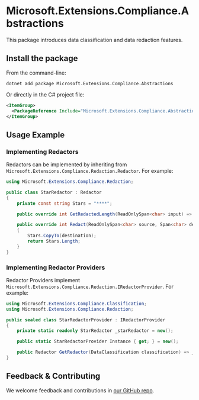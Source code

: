 # Microsoft.Extensions.Compliance.Abstractions

This package introduces data classification and data redaction features.

## Install the package

From the command-line:

```dotnetcli
dotnet add package Microsoft.Extensions.Compliance.Abstractions
```

Or directly in the C# project file:

```xml
<ItemGroup>
  <PackageReference Include="Microsoft.Extensions.Compliance.Abstractions" Version="[CURRENTVERSION]" />
</ItemGroup>
```

## Usage Example

### Implementing Redactors

Redactors can be implemented by inheriting from `Microsoft.Extensions.Compliance.Redaction.Redactor`. For example:

```csharp
using Microsoft.Extensions.Compliance.Redaction;

public class StarRedactor : Redactor
{
    private const string Stars = "****";

    public override int GetRedactedLength(ReadOnlySpan<char> input) => Stars.Length;

    public override int Redact(ReadOnlySpan<char> source, Span<char> destination)
    {
        Stars.CopyTo(destination);
        return Stars.Length;
    }
}
```

### Implementing Redactor Providers

Redactor Providers implement `Microsoft.Extensions.Compliance.Redaction.IRedactorProvider`.
For example:

```csharp
using Microsoft.Extensions.Compliance.Classification;
using Microsoft.Extensions.Compliance.Redaction;

public sealed class StarRedactorProvider : IRedactorProvider
{
    private static readonly StarRedactor _starRedactor = new();

    public static StarRedactorProvider Instance { get; } = new();

    public Redactor GetRedactor(DataClassification classification) => _starRedactor;
}
```

## Feedback & Contributing

We welcome feedback and contributions in [our GitHub repo](https://github.com/dotnet/extensions).
